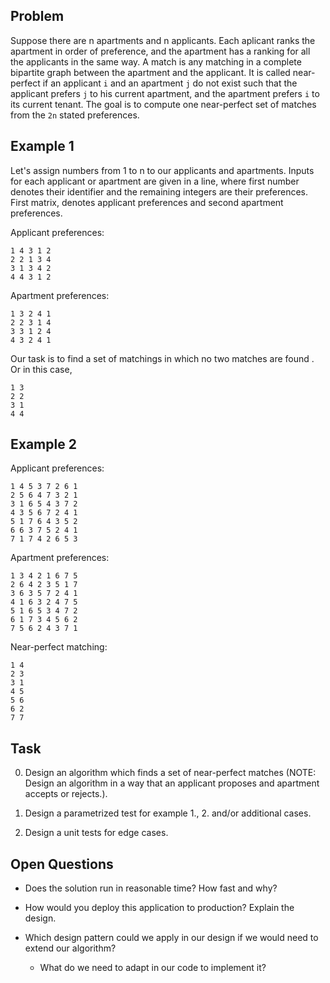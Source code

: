 ## Problem


Suppose there are n apartments and n applicants. Each aplicant ranks the apartment in order of
preference, and the apartment has a ranking for all the applicants in the same way. A match is any matching in a complete bipartite graph between the apartment and the applicant. It is called near-perfect if an applicant `i` and an apartment `j` do not exist such that the applicant prefers `j` to his current apartment, and the apartment prefers `i` to its current tenant. The goal is to compute one near-perfect set of matches from the `2n` stated preferences. 


## Example 1


Let's assign numbers from 1 to n to our applicants and apartments. Inputs for each applicant or apartment are given in a line, where first number denotes their identifier and the remaining integers are their preferences. First matrix, denotes applicant preferences and second apartment preferences.


Applicant preferences: 
```
1 4 3 1 2
2 2 1 3 4
3 1 3 4 2
4 4 3 1 2
```

Apartment preferences:
```
1 3 2 4 1
2 2 3 1 4
3 3 1 2 4
4 3 2 4 1
```

Our task is to find a set of matchings in which no two matches are found . Or in this case,

```
1 3
2 2
3 1
4 4
```





## Example 2


Applicant preferences:
```
1 4 5 3 7 2 6 1
2 5 6 4 7 3 2 1
3 1 6 5 4 3 7 2
4 3 5 6 7 2 4 1
5 1 7 6 4 3 5 2
6 6 3 7 5 2 4 1
7 1 7 4 2 6 5 3
```

Apartment preferences:
```
1 3 4 2 1 6 7 5
2 6 4 2 3 5 1 7
3 6 3 5 7 2 4 1
4 1 6 3 2 4 7 5
5 1 6 5 3 4 7 2
6 1 7 3 4 5 6 2
7 5 6 2 4 3 7 1
```

Near-perfect matching:
```
1 4
2 3
3 1
4 5
5 6
6 2
7 7
```


## Task


0. Design an algorithm which finds a set of near-perfect matches (NOTE: Design an algorithm in a way that an applicant proposes and apartment accepts or rejects.).

1. Design a parametrized test for example 1., 2. and/or additional cases.

2. Design a unit tests for edge cases.


## Open Questions

* Does the solution run in reasonable time? How fast and why?

* How would you deploy this application to production? Explain the design.

* Which design pattern could we apply in our design if we would need to extend our algorithm?
    * What do we need to adapt in our code to implement it?

